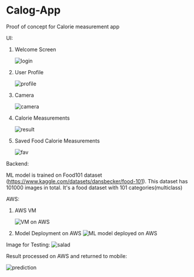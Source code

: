 # Calog-App
Proof of concept for Calorie measurement app

UI:
1. Welcome Screen

    ![login](https://user-images.githubusercontent.com/69532082/200303629-2eb609c7-3f53-44a4-abbd-2782d301b70a.png)

2. User Profile

    ![profile](https://user-images.githubusercontent.com/69532082/200303659-7c6acdfb-3be8-4513-b692-f5051a13f118.png)

3. Camera

    ![camera](https://user-images.githubusercontent.com/69532082/200303664-86241b37-34b7-4bca-b19d-42e8616ab232.png)

4. Calorie Measurements

    ![result](https://user-images.githubusercontent.com/69532082/200303686-7d72ccd9-d34c-4bc3-9a60-3249c62b18ac.png)

5. Saved Food Calorie Measurements

    ![fav](https://user-images.githubusercontent.com/69532082/200303697-6caaa8ad-effa-41f3-afde-f96dcd001b24.png)


Backend:

ML model is trained on Food101 dataset (https://www.kaggle.com/datasets/dansbecker/food-101). This dataset has 101000 images in total. It's a food dataset with 101 categories(multiclass)

AWS:
1. AWS VM
 
    ![VM on AWS](https://user-images.githubusercontent.com/69532082/200321756-e6ea924b-3675-4470-8ce2-0d60c734b4ea.jpg)

2. Model Deployment on AWS
    ![ML model deployed on AWS](https://user-images.githubusercontent.com/69532082/200314244-80f03b4b-025b-466c-9aeb-892d1f22e848.jpg)
    
Image for Testing:
    ![salad](https://user-images.githubusercontent.com/69532082/200321818-a0924125-dda9-4ab8-9adb-bca8277ab3a6.jpg)

    

Result processed on AWS and returned to mobile:

   ![prediction](https://user-images.githubusercontent.com/69532082/200321965-10411053-481b-4c05-ab16-28f3866f64fd.png)

    







